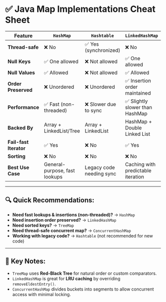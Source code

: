 
# ✅ Java Map Implementations Cheat Sheet

| Feature              | `HashMap`                         | `Hashtable`                      | `LinkedHashMap`                      | `TreeMap`                          | `ConcurrentHashMap`               |
|----------------------|-----------------------------------|----------------------------------|--------------------------------------|-----------------------------------|-----------------------------------|
| **Thread-safe**      | ❌ No                             | ✅ Yes (synchronized)            | ❌ No                                | ❌ No                              | ✅ Yes (bucket-level sync)        |
| **Null Keys**        | ✅ One allowed                    | ❌ Not allowed                   | ✅ One allowed                       | ❌ Not allowed                     | ❌ Not allowed                    |
| **Null Values**      | ✅ Allowed                        | ❌ Not allowed                   | ✅ Allowed                           | ✅ Allowed                         | ❌ Not allowed                    |
| **Order Preserved**  | ❌ Unordered                      | ❌ Unordered                     | ✅ Insertion order maintained       | ✅ Sorted by key (natural/custom) | ❌ Unordered                      |
| **Performance**      | ✅ Fast (non-threaded)            | ❌ Slower due to sync            | ✅ Slightly slower than HashMap     | ⚠️ Slower (due to sorting)        | ✅ Efficient in multi-threading  |
| **Backed By**        | Array + LinkedList/Tree          | Array + LinkedList              | HashMap + Double Linked List        | Red-Black Tree                    | Segmented Hash Buckets           |
| **Fail-fast Iterator**| ✅ Yes                          | ❌ No                            | ✅ Yes                               | ✅ Yes                             | ✅ Weakly consistent             |
| **Sorting**          | ❌ No                             | ❌ No                            | ❌ No                                | ✅ Yes                             | ❌ No                             |
| **Best Use Case**    | General-purpose, fast lookups     | Legacy code needing sync        | Caching with predictable iteration  | Sorted maps, range queries        | High-concurrency environments     |

---

## 🔍 Quick Recommendations:

- **Need fast lookups & insertions (non-threaded)?** → `HashMap`
- **Need insertion order preserved?** → `LinkedHashMap`
- **Need sorted keys?** → `TreeMap`
- **Need thread-safe concurrent map?** → `ConcurrentHashMap`
- **Working with legacy code?** → `Hashtable` (not recommended for new code)

---

## 🧠 Key Notes:

- `TreeMap` uses **Red-Black Tree** for natural order or custom comparators.
- `LinkedHashMap` is great for **LRU caching** by overriding `removeEldestEntry()`.
- `ConcurrentHashMap` divides buckets into segments to allow concurrent access with minimal locking.

